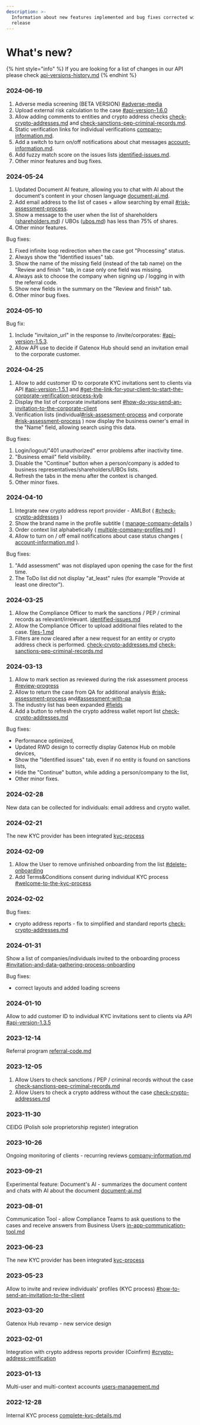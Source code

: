 ```yaml
---
description: >-
  Information about new features implemented and bug fixes corrected within each
  release
---
```


# What's new?

{% hint style="info" %}
If you are looking for a list of changes in our API please check [api-versions-history.md](../gatenox-api/api-reference/api-versions-history.md "mention")
{% endhint %}

### 2024-06-19

1. Adverse media screening (BETA VERSION) [#adverse-media](../compliance-cloud-how-to/risk-assessment/identified-issues.md#adverse-media "mention")
2. Upload external risk calculation to the case [#api-version-1.6.0](../gatenox-api/api-reference/api-versions-history.md#api-version-1.6.0 "mention")
3. Allow adding comments to entities and crypto address checks [check-crypto-addresses.md](../compliance-cloud-how-to/comprehensive-screening/check-crypto-addresses.md "mention") and [check-sanctions-pep-criminal-records.md](../compliance-cloud-how-to/comprehensive-screening/check-sanctions-pep-criminal-records.md "mention").
4. Static verification links for individual verifications [company-information.md](../general-settings/company-information.md "mention").
5. Add a switch to turn on/off notifications about chat messages [account-information.md](../general-settings/account-information.md "mention").
6. Add fuzzy match score on the issues lists [identified-issues.md](../compliance-cloud-how-to/risk-assessment/identified-issues.md "mention").
7. Other minor features and bug fixes.

### 2024-05-24

1. Updated Document AI feature, allowing you to chat with AI about the document's content in your chosen language [document-ai.md](../compliance-cloud-how-to/risk-assessment/document-ai.md "mention").
2. Add email address to the list of cases + allow searching by email [#risk-assessment-process](../compliance-cloud-how-to/cases-management/corporate-verifications.md#risk-assessment-process "mention").
3. Show a message to the user when the list of shareholders ([shareholders.md](../id-node-how-to/create-and-complete-company-profile/create-modify-ownership-structure/shareholders.md "mention")) / UBOs ([ubos.md](../id-node-how-to/create-and-complete-company-profile/create-modify-ownership-structure/ubos.md "mention")) has less than 75% of shares.
4. Other minor features.

Bug fixes:

1. Fixed infinite loop redirection when the case got "Processing" status.
2. Always show the "Identified issues" tab.
3. Show the name of the missing field (instead of the tab name) on the "Review and finish " tab, in case only one field was missing.
4. Always ask to choose the company when signing up / logging in with the referral code.
5. Show new fields in the summary on the "Review and finish" tab.
6. Other minor bug fixes.

### 2024-05-10

Bug fix:

1. Include "invitaion\_url" in the response to /invite/corporates: [#api-version-1.5.3](../gatenox-api/api-reference/api-versions-history.md#api-version-1.5.3 "mention").
2. Allow API use to decide if Gatenox Hub should send an invitation email to the corporate customer.

### 2024-04-25

1. Allow to add customer ID to corporate KYC invitations sent to clients via API [#api-version-1.5.1](../gatenox-api/api-reference/api-versions-history.md#api-version-1.5.1 "mention") and [#get-the-link-for-your-client-to-start-the-corporate-verification-process-kyb](../gatenox-api/api-reference/corporate-verifications.md#get-the-link-for-your-client-to-start-the-corporate-verification-process-kyb "mention")
2. Display the list of corporate invitations sent  [#how-do-you-send-an-invitation-to-the-corporate-client](../compliance-cloud-how-to/cases-management/corporate-verifications.md#how-do-you-send-an-invitation-to-the-corporate-client "mention")
3. Verification lists (individual[#risk-assessment-process](../compliance-cloud-how-to/cases-management/individual-verifications.md#risk-assessment-process "mention") and corporate [#risk-assessment-process](../compliance-cloud-how-to/cases-management/corporate-verifications.md#risk-assessment-process "mention") ) now display the business owner's email in the "Name" field, allowing search using this data.

Bug fixes:

1. Login/logout/"401 unauthorized" error problems after inactivity time.
2. "Business email" field visibility.
3. Disable the "Continue" button when a person/company is added to business representatives/shareholders/UBOs lists.
4. Refresh the tabs in the menu after the context is changed.
5. Other minor fixes.

### 2024-04-10

1. Integrate new crypto address report provider - AMLBot ( [#check-crypto-addresses](../compliance-cloud-how-to/comprehensive-screening/#check-crypto-addresses "mention") )
2. Show the brand name in the profile subtitle ( [manage-company-details](../id-node-how-to/create-and-complete-company-profile/manage-company-details/ "mention") )
3. Order context list alphabetically ( [multiple-company-profiles.md](../compliance-cloud-how-to/multiple-company-profiles.md "mention") )
4. Allow to turn on / off email notifications about case status changes ( [account-information.md](../general-settings/account-information.md "mention") ).

Bug fixes:

1. "Add assessment" was not displayed upon opening the case for the first time.
2. The ToDo list did not display "at\_least" rules (for example "Provide at least one director").

### 2024-03-25

1. Allow the Compliance Officer to mark the sanctions / PEP / criminal records as relevant/irrelevant. [identified-issues.md](../compliance-cloud-how-to/risk-assessment/identified-issues.md "mention")
2. Allow the Compliance Officer to upload additional files related to the case. [files-1.md](../compliance-cloud-how-to/risk-assessment/files-1.md "mention")
3. Filters are now cleared after a new request for an entity or crypto address check is performed. [check-crypto-addresses.md](../compliance-cloud-how-to/comprehensive-screening/check-crypto-addresses.md "mention") [check-sanctions-pep-criminal-records.md](../compliance-cloud-how-to/comprehensive-screening/check-sanctions-pep-criminal-records.md "mention")

### 2024-03-13

1. Allow to mark section as reviewed during the risk assessment process [#review-progress](../compliance-cloud-how-to/risk-assessment/#review-progress "mention")
2. Allow to return the case from QA for additional analysis [#risk-assessment-process](../compliance-cloud-how-to/cases-management/corporate-verifications.md#risk-assessment-process "mention") and[#assessment-with-qa](../compliance-cloud-how-to/risk-assessment/final-assessment.md#assessment-with-qa "mention")
3. The industry list has been expanded  [#fields](../id-node-how-to/create-and-complete-company-profile/manage-company-details/business-details.md#fields "mention")
4. Add a button to refresh the crypto address wallet report list [check-crypto-addresses.md](../compliance-cloud-how-to/comprehensive-screening/check-crypto-addresses.md "mention")

Bug fixes:

* Performance optimized,
* Updated RWD design to correctly display Gatenox Hub on mobile devices,
* Show the "Identified issues" tab, even if no entity is found on sanctions lists,
* Hide the "Continue" button, while adding a person/company to the list,
* Other minor fixes.

### 2024-02-28

New data can be collected for individuals: email address and crypto wallet.

### 2024-02-21

The new KYC provider has been integrated [kyc-process](../id-node-how-to/kyc-process/ "mention")

### 2024-02-09

1. Allow the User to remove unfinished onboarding from the list [#delete-onboarding](../id-node-how-to/share-company-profile/start-onboarding.md#delete-onboarding "mention")
2. Add Terms\&Conditions consent during individual KYC process [#welcome-to-the-kyc-process](../id-node-how-to/i-received-email-from-gatenox/invitation-for-kyc.md#welcome-to-the-kyc-process "mention")

### 2024-02-02

Bug fixes:

* crypto address reports - fix to simplified and standard reports [check-crypto-addresses.md](../compliance-cloud-how-to/comprehensive-screening/check-crypto-addresses.md "mention")

### 2024-01-31

Show a list of companies/individuals invited to the onboarding process [#invitation-and-data-gathering-process-onboarding](../compliance-cloud-how-to/cases-management/corporate-verifications.md#invitation-and-data-gathering-process-onboarding "mention")

Bug fixes:

* correct layouts and added loading screens

### 2024-01-10

Allow to add customer ID to individual KYC invitations sent to clients via API [#api-version-1.3.5](../gatenox-api/api-reference/api-versions-history.md#api-version-1.3.5 "mention")

### 2023-12-14

Referral program [referral-code.md](../compliance-cloud-how-to/start-onboarding-customers-with-gatenox/referral-code.md "mention")

### 2023-12-05

1. Allow Users to check sanctions / PEP / criminal records without the case [check-sanctions-pep-criminal-records.md](../compliance-cloud-how-to/comprehensive-screening/check-sanctions-pep-criminal-records.md "mention")
2. Allow Users to check a crypto address without the case [check-crypto-addresses.md](../compliance-cloud-how-to/comprehensive-screening/check-crypto-addresses.md "mention")

### 2023-11-30

CEIDG (Polish sole proprietorship register) integration

### 2023-10-26

Ongoing monitoring of clients - recurring reviews [company-information.md](../general-settings/company-information.md "mention")

### 2023-09-21

Experimental feature: Document's AI - summarizes the document content and chats with AI about the document [document-ai.md](../compliance-cloud-how-to/risk-assessment/document-ai.md "mention")

### 2023-08-01

Communication Tool - allow Compliance Teams to ask questions to the cases and receive answers from Business Users [in-app-communication-tool.md](../compliance-cloud-how-to/risk-assessment/in-app-communication-tool.md "mention")

### 2023-06-23

The new KYC provider has been integrated [kyc-process](../id-node-how-to/kyc-process/ "mention")

### 2023-05-23

Allow to invite and review individuals' profiles (KYC process) [#how-to-send-an-invitation-to-the-client](../compliance-cloud-how-to/cases-management/individual-verifications.md#how-to-send-an-invitation-to-the-client "mention")

### 2023-03-20

Gatenox Hub revamp - new service design

### 2023-02-01

Integration with crypto address reports provider (Coinfirm) [#crypto-address-verification](../compliance-cloud-how-to/risk-assessment/company-details.md#crypto-address-verification "mention")

### 2023-01-13

Multi-user and multi-context accounts [users-management.md](../general-settings/users-management.md "mention")

### 2022-12-28

Internal KYC process [complete-kyc-details.md](../id-node-how-to/kyc-process/complete-kyc-details.md "mention")
